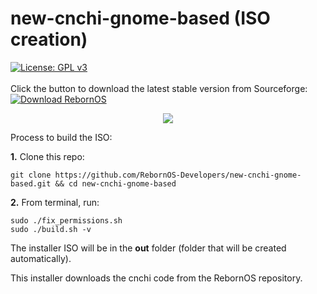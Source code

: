 # new-cnchi-gnome-based (ISO creation)

[![License: GPL v3](https://img.shields.io/badge/License-GPLv3-blue.svg)](https://www.gnu.org/licenses/gpl-3.0)
<br><br>
Click the button to download the latest stable version from Sourceforge: [![Download RebornOS](https://img.shields.io/sourceforge/dd/rebornos.svg)](https://sourceforge.net/projects/rebornos/files/latest/download)

<p align="center">
<img src="https://raw.githubusercontent.com/RebornOS-Developers/new-cnchi-gnome-based/main/Screenshot-20210618-1.png">
</p>

Process to build the ISO:

**1.** Clone this repo:
```
git clone https://github.com/RebornOS-Developers/new-cnchi-gnome-based.git && cd new-cnchi-gnome-based
```

**2.** From terminal, run:
```
sudo ./fix_permissions.sh
sudo ./build.sh -v
```

The installer ISO will be in the **out** folder (folder that will be created automatically).

This installer downloads the cnchi code from the RebornOS repository.

